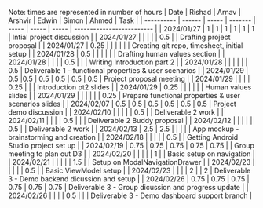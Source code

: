 Note: times are represented in number of hours
| Date       | Rishad | Arnav | Arshvir | Edwin | Simon | Ahmed | Task                      |
| ---------- | ------ | ----- | ------- | ----- | ----- | ----- | ------------------------- |
| 2024/01/27 | 1      | 1     | 1       | 1     | 1     | 1     | Intial project discussion |
| 2024/01/27 |        |       |         |       | 0.5   |       | Drafting project proposal |
| 2024/01/27 | 0.25   |       |         |       |       |       | Creating git repo, timesheet, initial setup |
| 2024/01/28 | 0.5    |       |         |       |       |       | Drafting human values section |
| 2024/01/28 |        |       |         | 0.5   |       |       | Writing Introduction part 2 |
| 2024/01/28 |        |       |         |       |       | 0.5   | Deliverable 1 - functional properties & user scenarios |
| 2024/01/29 | 0.5    |0.5    | 0.5     | 0.5   | 0.5   | 0.5   | Project proposal meeting |
| 2024/01/29 |        |       |         | 0.25  |       |       | Introduction pt2 slides |
| 2024/01/29 | 0.25   |       |         |       |       |       | Human values slides |
| 2024/01/29 |        |       |         |       |       | 0.25  | Prepare functional properties & user scenarios slides |
| 2024/02/07 | 0.5    | 0.5   | 0.5     |  0.5  | 0.5   | 0.5   | Project demo discussion |
| 2024/02/10 |        |       |         |       | 0.5   |       | Deliverable 2 work        |
| 2024/02/11 |        |       |         |  0.5  |       |       | Deliverable 2 Buddy proposal |
| 2024/02/12 |        |       |         |       | 0.5   |       | Deliverable 2 work        |
| 2024/02/13 | 2.5    | 2.5   |         |       |       |       | App mockup - brainstorming and creation  |
| 2024/02/18 |        |       |         |       | 0.5   |       | Getting Android Studio project set up |
| 2024/02/19 | 0.75   | 0.75  | 0.75    | 0.75  | 0.75  |       | Group meeting to plan out D3 |
| 2024/02/20 |        |       |         |       | 1     |       | Basic setup on navigation |
| 2024/02/21 |        |       |         |       | 1.5   |       | Setup on ModalNavigationDrawer |
| 2024/02/23 |        |       |         |       | 0.5   |       | Basic ViewModel setup |
| 2024/02/23 |        |       |         | 2     |       | 2     | Deliverable 3 - Demo backend dicussion and setup |
| 2024/02/26 | 0.75   | 0.75  | 0.75    | 0.75  | 0.75  | 0.75  | Deliverable 3 - Group dicussion and progress update |
| 2024/02/26 |        |       |         | 0.5   |       |       | Deliverable 3 - Demo dashboard support branch |

